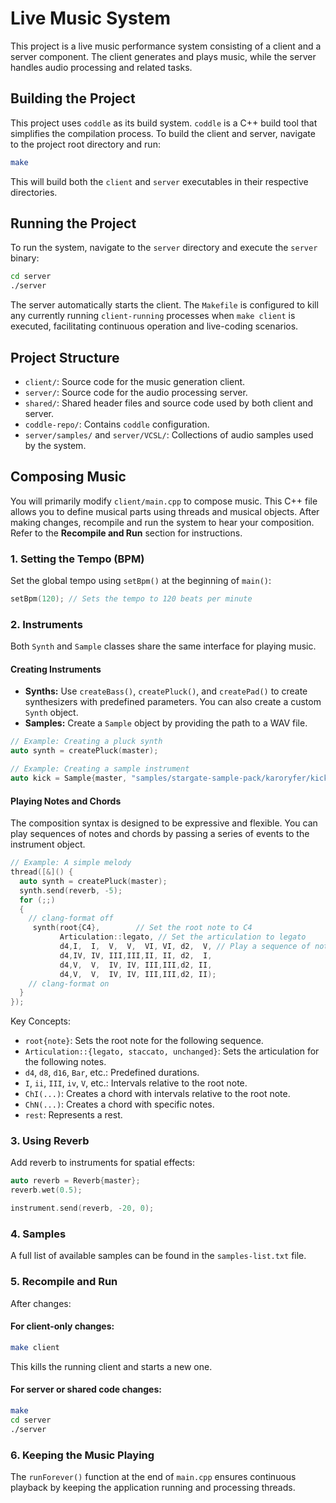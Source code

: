 # Live Music System

This project is a live music performance system consisting of a client and a server component. The client generates and plays music, while the server handles audio processing and related tasks.

## Building the Project

This project uses `coddle` as its build system. `coddle` is a C++ build tool that simplifies the compilation process. To build the client and server, navigate to the project root directory and run:

```bash
make
```

This will build both the `client` and `server` executables in their respective directories.

## Running the Project

To run the system, navigate to the `server` directory and execute the `server` binary:

```bash
cd server
./server
```

The server automatically starts the client. The `Makefile` is configured to kill any currently running `client-running` processes when `make client` is executed, facilitating continuous operation and live-coding scenarios.

## Project Structure

* `client/`: Source code for the music generation client.
* `server/`: Source code for the audio processing server.
* `shared/`: Shared header files and source code used by both client and server.
* `coddle-repo/`: Contains `coddle` configuration.
* `server/samples/` and `server/VCSL/`: Collections of audio samples used by the system.

## Composing Music

You will primarily modify `client/main.cpp` to compose music. This C++ file allows you to define musical parts using threads and musical objects. After making changes, recompile and run the system to hear your composition. Refer to the **Recompile and Run** section for instructions.

### 1. Setting the Tempo (BPM)

Set the global tempo using `setBpm()` at the beginning of `main()`:

```cpp
setBpm(120); // Sets the tempo to 120 beats per minute
```

### 2. Instruments

Both `Synth` and `Sample` classes share the same interface for playing music.

#### Creating Instruments

*   **Synths:** Use `createBass()`, `createPluck()`, and `createPad()` to create synthesizers with predefined parameters. You can also create a custom `Synth` object.
*   **Samples:** Create a `Sample` object by providing the path to a WAV file.

```cpp
// Example: Creating a pluck synth
auto synth = createPluck(master);

// Example: Creating a sample instrument
auto kick = Sample{master, "samples/stargate-sample-pack/karoryfer/kicks/kick_Polmuz_mod_20_clean.wav", -8};
```

#### Playing Notes and Chords

The composition syntax is designed to be expressive and flexible. You can play sequences of notes and chords by passing a series of events to the instrument object.

```cpp
// Example: A simple melody
thread([&]() {
  auto synth = createPluck(master);
  synth.send(reverb, -5);
  for (;;)
  {
    // clang-format off
     synth(root{C4},        // Set the root note to C4
           Articulation::legato, // Set the articulation to legato
           d4,I,  I,  V,  V,  VI, VI, d2,  V, // Play a sequence of notes
           d4,IV, IV, III,III,II, II, d2,  I,
           d4,V,  V,  IV, IV, III,III,d2, II,
           d4,V,  V,  IV, IV, III,III,d2, II);
    // clang-format on
  }
});
```

Key Concepts:

*   `root{note}`: Sets the root note for the following sequence.
*   `Articulation::{legato, staccato, unchanged}`: Sets the articulation for the following notes.
*   `d4`, `d8`, `d16`, `Bar`, etc.: Predefined durations.
*   `I`, `ii`, `III`, `iv`, `V`, etc.: Intervals relative to the root note.
*   `ChI(...)`: Creates a chord with intervals relative to the root note.
*   `ChN(...)`: Creates a chord with specific notes.
*   `rest`: Represents a rest.

### 3. Using Reverb

Add reverb to instruments for spatial effects:

```cpp
auto reverb = Reverb{master};
reverb.wet(0.5);

instrument.send(reverb, -20, 0);
```

### 4. Samples

A full list of available samples can be found in the `samples-list.txt` file.

### 5. Recompile and Run

After changes:

#### For client-only changes:

```bash
make client
```

This kills the running client and starts a new one.

#### For server or shared code changes:

```bash
make
cd server
./server
```

### 6. Keeping the Music Playing

The `runForever()` function at the end of `main.cpp` ensures continuous playback by keeping the application running and processing threads.
